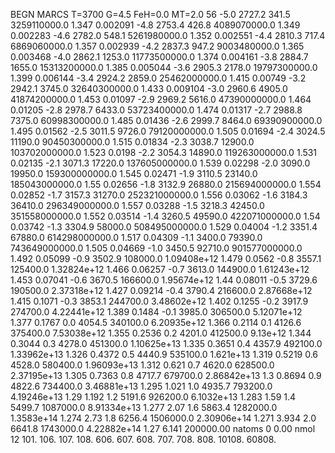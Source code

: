 BEGN
MARCS T=3700 G=4.5 FeH=0.0 MT=2.0
                  56
-5.0 2727.2 341.5 3259110000.0 1.347 0.002091 
-4.8 2753.4 426.8 4089070000.0 1.349 0.002283 
-4.6 2782.0 548.1 5261980000.0 1.352 0.002551 
-4.4 2810.3 717.4 6869060000.0 1.357 0.002939 
-4.2 2837.3 947.2 9003480000.0 1.365 0.003468 
-4.0 2862.1 1253.0 11773500000.0 1.374 0.004161 
-3.8 2884.7 1655.0 15313200000.0 1.385 0.005044 
-3.6 2905.3 2178.0 19797300000.0 1.399 0.006144 
-3.4 2924.2 2859.0 25462000000.0 1.415 0.00749 
-3.2 2942.1 3745.0 32640300000.0 1.433 0.009104 
-3.0 2960.6 4905.0 41874200000.0 1.453 0.01097 
-2.9 2969.2 5616.0 47390000000.0 1.464 0.01205 
-2.8 2978.7 6433.0 53723400000.0 1.474 0.01317 
-2.7 2988.8 7375.0 60998300000.0 1.485 0.01436 
-2.6 2999.7 8464.0 69390900000.0 1.495 0.01562 
-2.5 3011.5 9726.0 79120000000.0 1.505 0.01694 
-2.4 3024.5 11190.0 90450300000.0 1.515 0.01834 
-2.3 3038.7 12900.0 103702000000.0 1.523 0.0198 
-2.2 3054.3 14890.0 119263000000.0 1.531 0.02135 
-2.1 3071.3 17220.0 137605000000.0 1.539 0.02298 
-2.0 3090.0 19950.0 159300000000.0 1.545 0.02471 
-1.9 3110.5 23140.0 185043000000.0 1.55 0.02656 
-1.8 3132.9 26880.0 215694000000.0 1.554 0.02852 
-1.7 3157.3 31270.0 252321000000.0 1.556 0.03062 
-1.6 3184.3 36410.0 296349000000.0 1.557 0.03288 
-1.5 3218.3 42450.0 351558000000.0 1.552 0.03514 
-1.4 3260.5 49590.0 422071000000.0 1.54 0.03742 
-1.3 3304.9 58000.0 508495000000.0 1.529 0.04004 
-1.2 3351.4 67880.0 614298000000.0 1.517 0.04309 
-1.1 3400.0 79390.0 743649000000.0 1.505 0.04669 
-1.0 3450.5 92710.0 901577000000.0 1.492 0.05099 
-0.9 3502.9 108000.0 1.09408e+12 1.479 0.0562 
-0.8 3557.1 125400.0 1.32824e+12 1.466 0.06257 
-0.7 3613.0 144900.0 1.61243e+12 1.453 0.07041 
-0.6 3670.5 166600.0 1.95674e+12 1.44 0.08011 
-0.5 3729.6 190500.0 2.37318e+12 1.427 0.09214 
-0.4 3790.4 216600.0 2.87668e+12 1.415 0.1071 
-0.3 3853.1 244700.0 3.48602e+12 1.402 0.1255 
-0.2 3917.9 274700.0 4.22441e+12 1.389 0.1484 
-0.1 3985.0 306500.0 5.12071e+12 1.377 0.1767 
0.0 4054.5 340100.0 6.20935e+12 1.366 0.2114 
0.1 4126.6 375400.0 7.53038e+12 1.355 0.2536 
0.2 4201.0 412500.0 9.13e+12 1.344 0.3044 
0.3 4278.0 451300.0 1.10625e+13 1.335 0.3651 
0.4 4357.9 492100.0 1.33962e+13 1.326 0.4372 
0.5 4440.9 535100.0 1.621e+13 1.319 0.5219 
0.6 4528.0 580400.0 1.96093e+13 1.312 0.621 
0.7 4620.0 628500.0 2.37195e+13 1.305 0.7363 
0.8 4717.7 679700.0 2.86842e+13 1.3 0.8694 
0.9 4822.6 734400.0 3.46881e+13 1.295 1.021 
1.0 4935.7 793200.0 4.19246e+13 1.29 1.192 
1.2 5191.6 926200.0 6.1032e+13 1.283 1.59 
1.4 5499.7 1087000.0 8.91334e+13 1.277 2.07 
1.6 5863.4 1282000.0 1.3583e+14 1.274 2.73 
1.8 6256.4 1506000.0 2.30906e+14 1.271 3.934 
2.0 6641.8 1743000.0 4.22882e+14 1.27 6.141 
200000.00
natoms              0      0.00
nmol          12
          101.         106.       107.      108.         606.        607.        608.
          707.         708.       808.    10108.       60808.
